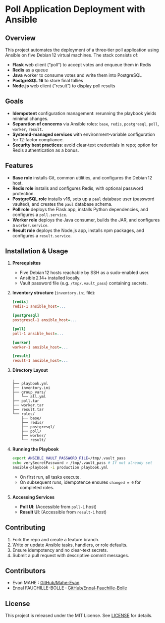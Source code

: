 # Poll Application Deployment with Ansible

## Overview

This project automates the deployment of a three‑tier poll application using Ansible on five Debian 12 virtual machines. The stack consists of:

* **Flask** web client (“poll”) to accept votes and enqueue them in Redis
* **Redis** as a queue
* **Java** worker to consume votes and write them into PostgreSQL
* **PostgreSQL 16** to store final tallies
* **Node.js** web client (“result”) to display poll results

## Goals

* **Idempotent** configuration management: rerunning the playbook yields minimal changes.
* **Separation of concerns** via Ansible roles: `base`, `redis`, `postgresql`, `poll`, `worker`, `result`.
* **Systemd‑managed services** with environment‑variable configuration for 12‑factor compliance.
* **Security best practices**: avoid clear‑text credentials in repo; option for Redis authentication as a bonus.

## Features

* **Base role** installs Git, common utilities, and configures the Debian 12 host.
* **Redis role** installs and configures Redis, with optional password protection.
* **PostgreSQL role** installs v16, sets up a `paul` database user (password vaulted), and creates the `paul` database schema.
* **Poll role** deploys the Flask app, installs Python dependencies, and configures a `poll.service`.
* **Worker role** deploys the Java consumer, builds the JAR, and configures a `worker.service`.
* **Result role** deploys the Node.js app, installs npm packages, and configures a `result.service`.

## Installation & Usage

1. **Prerequisites**

   * Five Debian 12 hosts reachable by SSH as a sudo‑enabled user.
   * Ansible 2.14+ installed locally.
   * Vault password file (e.g. `/tmp/.vault_pass`) containing secrets.

2. **Inventory structure** (`inventory.ini` file):

   ```ini
   [redis]
   redis-1 ansible_host=...

   [postgresql]
   postgresql-1 ansible_host=...

   [poll]
   poll-1 ansible_host=...

   [worker]
   worker-1 ansible_host=...

   [result]
   result-1 ansible_host=...
   ```

3. **Directory Layout**

   ```
   .
   ├── playbook.yml
   ├── inventory.ini
   ├── group_vars/
   │   └── all.yml
   ├── poll.tar
   ├── worker.tar
   ├── result.tar
   └── roles/
       ├── base/
       ├── redis/
       ├── postgresql/
       ├── poll/
       ├── worker/
       └── result/
   ```

4. **Running the Playbook**

   ```bash
   export ANSIBLE_VAULT_PASSWORD_FILE=/tmp/.vault_pass
   echo verySecretPassword > /tmp/.vault_pass # If not already set
   ansible-playbook -i production playbook.yml
   ```

   * On first run, all tasks execute.
   * On subsequent runs, idempotence ensures `changed = 0` for completed roles.

5. **Accessing Services**

   * **Poll UI**: (Accessible from `poll-1` host)
   * **Result UI**: (Accessible from `result-1` host)

## Contributing

1. Fork the repo and create a feature branch.
2. Write or update Ansible tasks, handlers, or role defaults.
3. Ensure idempotency and no clear‑text secrets.
4. Submit a pull request with descriptive commit messages.

## Contributors

- Evan MAHE : [GitHub/Mahe-Evan](https://github.com/Mahe-Evan)
- Enoal FAUCHILLE-BOLLE : [GitHub/Enoal-Fauchille-Bolle](https://github.com/Enoal-Fauchille-Bolle)

## License

This project is released under the MIT License. See [LICENSE](LICENSE) for details.
